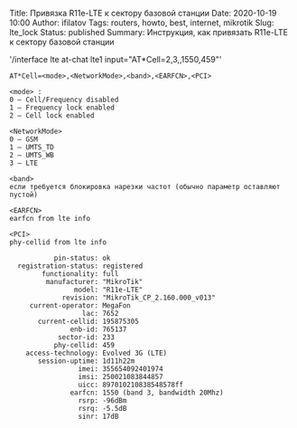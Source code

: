 Title: Привязка R11e-LTE к сектору базовой станции
Date: 2020-10-19 10:00
Author: ifilatov
Tags: routers, howto, best, internet, mikrotik
Slug: lte_lock
Status: published
Summary: Инструкция, как привязать R11e-LTE к сектору базовой станции

'/interface lte at-chat lte1 input="AT*Cell=2,3,,1550,459"'

```
AT*Cell=<mode>,<NetworkMode>,<band>,<EARFCN>,<PCI>

<mode> :
0 – Cell/Frequency disabled
1 – Frequency lock enabled
2 – Cell lock enabled

<NetworkMode>
0 – GSM
1 – UMTS_TD
2 – UMTS_WB
3 – LTE

<band>
если требуется блокировка нарезки частот (обычно параметр оставляют пустой)

<EARFCN>
earfcn from lte info

<PCI>
phy-cellid from lte info

           pin-status: ok
  registration-status: registered
        functionality: full
         manufacturer: "MikroTik"
                model: "R11e-LTE"
             revision: "MikroTik_CP_2.160.000_v013"
     current-operator: MegaFon
                  lac: 7652
       current-cellid: 195875305
               enb-id: 765137
            sector-id: 233
           phy-cellid: 459
    access-technology: Evolved 3G (LTE)
       session-uptime: 1d11h22m
                 imei: 355654092401974
                 imsi: 250021083844857
                 uicc: 897010210838548578ff
               earfcn: 1550 (band 3, bandwidth 20Mhz)
                 rsrp: -96dBm
                 rsrq: -5.5dB
                 sinr: 17dB
```